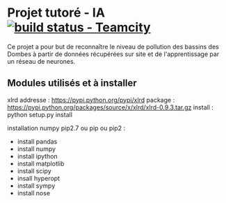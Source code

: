 # Projet tutoré - IA  [![build status - Teamcity](https://tomcat.rabian.fr/TC/app/rest/builds/buildType:%28id:PtutIA_Mast%29/statusIcon)](https://tomcat.rabian.fr/TC/viewType.html?buildTypeId=PtutIA_Mast)
Ce projet a pour but de reconnaître le niveau de pollution des bassins des Dombes à partir de données récupérées sur site et de l'apprentissage par un réseau de neurones.

## Modules utilisés et à installer
xlrd 
addresse : https://pypi.python.org/pypi/xlrd
package : https://pypi.python.org/packages/source/x/xlrd/xlrd-0.9.3.tar.gz
install : python setup.py install

installation numpy
pip2.7 ou pip ou pip2 :
- install pandas
- install numpy
- install ipython
- install matplotlib
- install scipy
- insall hyperopt
- install sympy
- install nose
